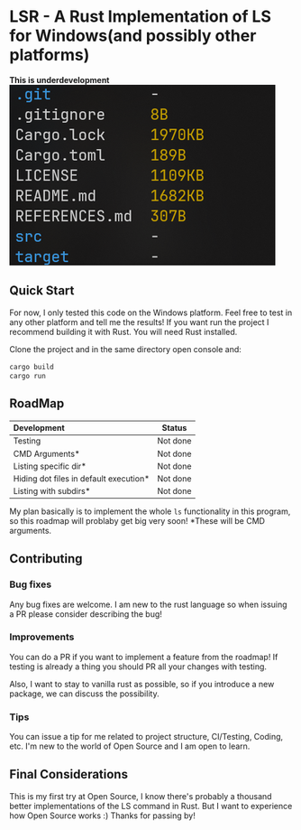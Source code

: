 # LSR - A Rust Implementation of LS for Windows(and possibly other platforms)

**This is underdevelopment**
![Screenshots of lsr](screenshot.png)

## Quick Start

For now, I only tested this code on the Windows platform. Feel free to test in any other platform and tell me the results!
If you want run the project I recommend building it with Rust.
You will need Rust installed.

Clone the project and in the same directory open console and:

```console
cargo build
cargo run
```

## RoadMap

| Development | Status |
| :--- | :----: |
| Testing | Not done |
| CMD Arguments* | Not done |
| Listing specific dir* | Not done |
| Hiding dot files in default execution* | Not done |
| Listing with subdirs* | Not done |

My plan basically is to implement the whole ``ls`` functionality in this program, so this roadmap will problaby get big very soon!
*These will be CMD arguments.

## Contributing

### Bug fixes

Any bug fixes are welcome. I am new to the rust language so when issuing a PR please consider describing the bug!


### Improvements

You can do a PR if you want to implement a feature from the roadmap! If testing is already a thing you should PR all your changes with testing.

Also, I want to stay to vanilla rust as possible, so if you introduce a new package, we can discuss the possibility.

### Tips

You can issue a tip for me related to project structure, CI/Testing, Coding, etc. I'm new to the world of Open Source and I am open to learn.

## Final Considerations

This is my first try at Open Source, I know there's probably a thousand better implementations of the LS command in Rust. But I want to experience how Open Source works :) Thanks for passing by!